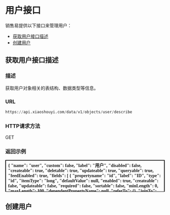 # 用户接口 #

销售易提供以下接口来管理用户：
* [获取用户接口描述](##获取用户接口描述)
* [创建用户](##创建用户)

## 获取用户接口描述 ##

### 描述 ###

获取用户对象相关的表结构、数据类型等信息。

### URL ###

```Python
https://api.xiaoshouyi.com/data/v1/objects/user/describe
```
### HTTP请求方法 ###

GET

### 返回示例 ###

<table border="1px" align="center" bordercolor="black" width="90%" height="100px" style="font-family:微软雅黑; font-size:14px">
    <tr align="left">
        <th>{
    "name": "user",
    "custom": false,
    "label": "用户",
    "disabled": false,
    "createable": true,
    "deletable": true,
    "updateable": true,
    "queryable": true,
    "feedEnabled": true,
    "fields": [
        {
            "propertyname": "id",
            "label": "ID",
            "type": "id",
            "itemType": "long",
            "defaultValue": null,
            "enabled": true,
            "createable": false,
            "updateable": false,
            "required": false,
            "sortable": false,
            "minLength": 0,
            "maxLength": 100,
            "dependentPropertyName": null,
            "referTo": {},
            "joinTo": {},
            "selectitem": [],
            "checkitem": []
        },
        {
            "propertyname": "email",
            "label": "邮箱",
            "type": "text",
            "itemType": "String",
            "defaultValue": null,
            "enabled": true,
            "createable": true,
            "updateable": true,
            "required": false,
            "sortable": false,
            "minLength": 0,
            "maxLength": 100,
            "dependentPropertyName": null,
            "referTo": {},
            "joinTo": {},
            "selectitem": [],
            "checkitem": []
        },
        {
            "propertyname": "phone",
            "label": "手机号",
            "type": "text",
            "itemType": "String",
            "defaultValue": null,
            "enabled": true,
            "createable": true,
            "updateable": true,
            "required": false,
            "sortable": false,
            "minLength": 0,
            "maxLength": 200,
            "dependentPropertyName": null,
            "referTo": {},
            "joinTo": {},
            "selectitem": [],
            "checkitem": []
        },
        {
            "propertyname": "unionId",
            "label": "联合认证ID",
            "type": "text",
            "itemType": "String",
            "defaultValue": null,
            "enabled": true,
            "createable": true,
            "updateable": true,
            "required": false,
            "sortable": false,
            "minLength": 0,
            "maxLength": 200,
            "dependentPropertyName": null,
            "referTo": {},
            "joinTo": {},
            "selectitem": [],
            "checkitem": []
        },
        {
            "propertyname": "name",
            "label": "姓名",
            "type": "text",
            "itemType": "String",
            "defaultValue": null,
            "enabled": true,
            "createable": true,
            "updateable": true,
            "required": true,
            "sortable": false,
            "minLength": 0,
            "maxLength": 20,
            "dependentPropertyName": null,
            "referTo": {},
            "joinTo": {},
            "selectitem": [],
            "checkitem": []
        },
        {
            "propertyname": "status",
            "label": "用户状态",
            "type": "text",
            "itemType": "String",
            "defaultValue": null,
            "enabled": true,
            "createable": false,
            "updateable": false,
            "required": false,
            "sortable": false,
            "minLength": 0,
            "maxLength": 4,
            "dependentPropertyName": null,
            "referTo": {},
            "joinTo": {},
            "selectitem": [],
            "checkitem": []
        },
        {
            "propertyname": "statusInt",
            "label": "用户状态编码",
            "type": "select",
            "itemType": "Long",
            "defaultValue": null,
            "enabled": true,
            "createable": false,
            "updateable": false,
            "required": false,
            "sortable": false,
            "minLength": 0,
            "maxLength": 4,
            "dependentPropertyName": null,
            "referTo": {},
            "joinTo": {},
            "selectitem": [
                {
                    "label": "未激活",
                    "value": "0"
                },
                {
                    "label": "已激活",
                    "value": "1"
                },
                {
                    "label": "已删除",
                    "value": "-10"
                },
                {
                    "label": "已离职",
                    "value": "-11"
                }
            ],
            "checkitem": []
        },
        {
            "propertyname": "joinAtStr",
            "label": "入职日期",
            "type": "date",
            "itemType": "String",
            "defaultValue": null,
            "enabled": true,
            "createable": true,
            "updateable": true,
            "required": false,
            "sortable": false,
            "minLength": 0,
            "maxLength": 10,
            "dependentPropertyName": null,
            "referTo": {},
            "joinTo": {},
            "selectitem": [],
            "checkitem": []
        },
        {
            "propertyname": "birthday",
            "label": "出生日期",
            "type": "date",
            "itemType": "String",
            "defaultValue": null,
            "enabled": true,
            "createable": true,
            "updateable": true,
            "required": false,
            "sortable": false,
            "minLength": 0,
            "maxLength": 10,
            "dependentPropertyName": null,
            "referTo": {},
            "joinTo": {},
            "selectitem": [],
            "checkitem": []
        },
        {
            "propertyname": "employeeCode",
            "label": "员工编号",
            "type": "text",
            "itemType": "String",
            "defaultValue": null,
            "enabled": true,
            "createable": true,
            "updateable": true,
            "required": false,
            "sortable": false,
            "minLength": 0,
            "maxLength": 20,
            "dependentPropertyName": null,
            "referTo": {},
            "joinTo": {},
            "selectitem": [],
            "checkitem": []
        },
        {
            "propertyname": "positionName",
            "label": "职位",
            "type": "text",
            "itemType": "String",
            "defaultValue": null,
            "enabled": true,
            "createable": true,
            "updateable": true,
            "required": false,
            "sortable": false,
            "minLength": 0,
            "maxLength": 30,
            "dependentPropertyName": null,
            "referTo": {},
            "joinTo": {},
            "selectitem": [],
            "checkitem": []
        },
        {
            "propertyname": "userManagerId",
            "label": "主管",
            "type": "reference",
            "itemType": "long",
            "defaultValue": null,
            "enabled": true,
            "createable": true,
            "updateable": true,
            "required": false,
            "sortable": false,
            "minLength": 0,
            "maxLength": 20,
            "dependentPropertyName": null,
            "referTo": {
                "label": "用户",
                "belongId": 70
            },
            "joinTo": {},
            "selectitem": [],
            "checkitem": []
        },
        {
            "propertyname": "gender",
            "label": "性别",
            "type": "select",
            "itemType": "Long",
            "defaultValue": null,
            "enabled": true,
            "createable": true,
            "updateable": true,
            "required": false,
            "sortable": false,
            "minLength": 0,
            "maxLength": 4,
            "dependentPropertyName": null,
            "referTo": {},
            "joinTo": {},
            "selectitem": [
                {
                    "label": "男",
                    "value": "1"
                },
                {
                    "label": "女",
                    "value": "2"
                }
            ],
            "checkitem": []
        },
        {
            "propertyname": "rankId",
            "label": "职级",
            "type": "select",
            "itemType": "Long",
            "defaultValue": null,
            "enabled": true,
            "createable": true,
            "updateable": true,
            "required": false,
            "sortable": false,
            "minLength": 0,
            "maxLength": 20,
            "dependentPropertyName": null,
            "referTo": {},
            "joinTo": {},
            "selectitem": [
                {
                    "label": "二级",
                    "value": 899804,
                    "dependentValue": [],
                    "disabled": false
                },
                {
                    "label": "三级",
                    "value": 936571,
                    "dependentValue": [],
                    "disabled": false
                },
                {
                    "label": "一级",
                    "value": 1172174,
                    "dependentValue": [],
                    "disabled": false
                }
            ],
            "checkitem": []
        },
        {
            "propertyname": "languageCode",
            "label": "languageCode",
            "type": "text",
            "itemType": "String",
            "defaultValue": null,
            "enabled": true,
            "createable": false,
            "updateable": false,
            "required": false,
            "sortable": false,
            "minLength": 0,
            "maxLength": 10,
            "dependentPropertyName": null,
            "referTo": {},
            "joinTo": {},
            "selectitem": [],
            "checkitem": []
        },
        {
            "propertyname": "timezone",
            "label": "timezone",
            "type": "text",
            "itemType": "String",
            "defaultValue": null,
            "enabled": true,
            "createable": false,
            "updateable": false,
            "required": false,
            "sortable": false,
            "minLength": 0,
            "maxLength": 200,
            "dependentPropertyName": null,
            "referTo": {},
            "joinTo": {},
            "selectitem": [],
            "checkitem": []
        },
        {
            "propertyname": "departId",
            "label": "部门",
            "type": "reference",
            "itemType": "long",
            "defaultValue": null,
            "enabled": true,
            "createable": true,
            "updateable": true,
            "required": true,
            "sortable": false,
            "minLength": 0,
            "maxLength": 20,
            "dependentPropertyName": null,
            "referTo": {
                "label": "部门",
                "belongId": 50
            },
            "joinTo": {},
            "selectitem": [],
            "checkitem": []
        }
    ],
    "entityTypes": []
}</th>
    </tr>
</table>


## 创建用户 ##
